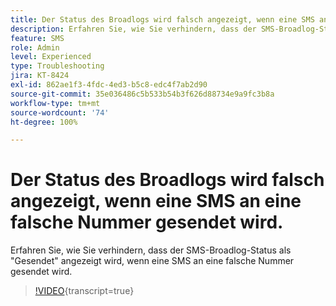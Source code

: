 ```yaml
---
title: Der Status des Broadlogs wird falsch angezeigt, wenn eine SMS an eine falsche Nummer gesendet wird.
description: Erfahren Sie, wie Sie verhindern, dass der SMS-Broadlog-Status als "Gesendet" angezeigt wird, wenn eine SMS an eine falsche Nummer gesendet wird.
feature: SMS
role: Admin
level: Experienced
type: Troubleshooting
jira: KT-8424
exl-id: 862ae1f3-4fdc-4ed3-b5c8-edc4f7ab2d90
source-git-commit: 35e036486c5b533b54b3f626d88734e9a9fc3b8a
workflow-type: tm+mt
source-wordcount: '74'
ht-degree: 100%

---
```


# Der Status des Broadlogs wird falsch angezeigt, wenn eine SMS an eine falsche Nummer gesendet wird.

Erfahren Sie, wie Sie verhindern, dass der SMS-Broadlog-Status als &quot;Gesendet&quot; angezeigt wird, wenn eine SMS an eine falsche Nummer gesendet wird.

>[!VIDEO](https://video.tv.adobe.com/v/335980?quality=12&learn=on){transcript=true}
